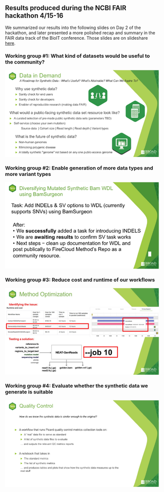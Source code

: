## Results produced during the NCBI FAIR hackathon 4/15-16

We summarized our results into the following slides on Day 2 of the hackathon, and later presented a more polished recap and summary in the FAIR data track of the BioIT conference. Those slides are on slideshare [here](https://www.slideshare.net/GeraldineVanderAuwer/bio-ithackathon/GeraldineVanderAuwer/bio-ithackathon). 

### Working group #1: What kind of datasets would be useful to the community?

![Group 1 report](./bioit-group1.png)

### Working group #2: Enable generation of more data types and more variant types 

![Group 2 report](./bioit-group2.png)

### Working group #3: Reduce cost and runtime of our workflows

![Group 3 report](./bioit-group3.jpg)

### Working group #4: Evaluate whether the synthetic data we generate is suitable

![Group 4 report](./bioit-group4.png)

